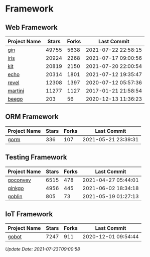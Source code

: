 # Framework

## Web Framework
| Project Name | Stars | Forks | Last Commit |
| ------------ | ----- | ----- | ----------- |
| [gin](https://github.com/gin-gonic/gin) | 49755 | 5638 | 2021-07-22 22:58:15 |
| [iris](https://github.com/kataras/iris) | 20924 | 2268 | 2021-07-17 09:00:56 |
| [kit](https://github.com/go-kit/kit) | 20819 | 2150 | 2021-07-20 22:00:54 |
| [echo](https://github.com/labstack/echo) | 20314 | 1801 | 2021-07-12 19:35:47 |
| [revel](https://github.com/revel/revel) | 12308 | 1397 | 2020-07-12 05:57:36 |
| [martini](https://github.com/go-martini/martini) | 11277 | 1127 | 2017-01-21 21:58:54 |
| [beego](https://github.com/astaxie/beego) | 203 | 56 | 2020-12-13 11:36:23 |

## ORM Framework
| Project Name | Stars | Forks | Last Commit |
| ------------ | ----- | ----- | ----------- |
| [gorm](https://github.com/jinzhu/gorm) | 336 | 107 | 2021-05-21 23:39:31 |

## Testing Framework
| Project Name | Stars | Forks | Last Commit |
| ------------ | ----- | ----- | ----------- |
| [goconvey](https://github.com/smartystreets/goconvey) | 6515 | 478 | 2021-04-27 05:44:01 |
| [ginkgo](https://github.com/onsi/ginkgo) | 4956 | 445 | 2021-06-02 18:34:18 |
| [goblin](https://github.com/franela/goblin) | 805 | 73 | 2021-05-19 01:27:13 |

## IoT Framework
| Project Name | Stars | Forks | Last Commit |
| ------------ | ----- | ----- | ----------- |
| [gobot](https://github.com/hybridgroup/gobot) | 7247 | 911 | 2020-12-01 09:54:44 |

*Update Date: 2021-07-23T09:00:58*